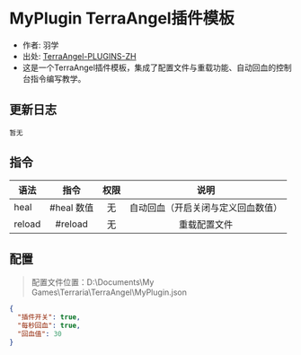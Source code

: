 # MyPlugin TerraAngel插件模板

- 作者: 羽学
- 出处: [TerraAngel-PLUGINS-ZH](https://github.com/UnrealMultiple/TerraAngel/blob/master/PLUGINS.md)
- 这是一个TerraAngel插件模板，集成了配置文件与重载功能、自动回血的控制台指令编写教学。

## 更新日志

```
暂无
```

## 指令

| 语法                             | 指令  |       权限       |                   说明                   |
| -------------------------------- | :---: | :--------------: | :--------------------------------------: |
| heal  | #heal 数值 |  无    |    自动回血（开启关闭与定义回血数值）    |
| reload  | #reload |   无    |    重载配置文件    |

## 配置
> 配置文件位置：D:\Documents\My Games\Terraria\TerraAngel\MyPlugin.json
```json
{
  "插件开关": true,
  "每秒回血": true,
  "回血值": 30
}
```